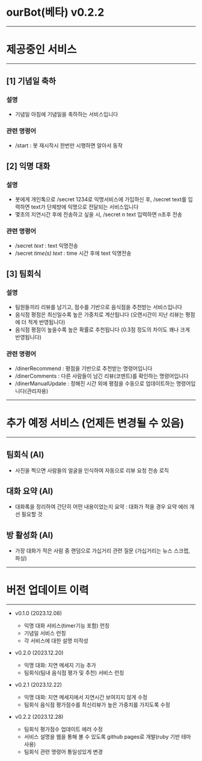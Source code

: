
# ourBot(베타) v0.2.2
---
# 제공중인 서비스
---
## [1] 기념일 축하
### 설명
- 기념일 아침에 기념일을 축하하는 서비스입니다
### 관련 명령어
- /start : 봇 재시작시 한번만 시행하면 알아서 동작

## [2] 익명 대화

### 설명
- 봇에게 개인톡으로 /secret 1234로 익명서비스에 가입하신 후, /secret text를 입력하면 text가 단체방에 익명으로 전달되는 서비스입니다
- 몇초의 지연시간 후에 전송하고 싶을 시, /secret n text 입력하면 n초후 전송

### 관련 명령어
- /secret *text* : text 익명전송
- /secret *time(s)* *text* : time 시간 후에 text 익명전송

## [3] 팀회식
### 설명
- 팀원들끼리 리뷰를 남기고, 점수를 기반으로 음식점을 추천받는 서비스입니다
- 음식점 평점은 최신일수록 높은 가중치로 계산됩니다 (오랜시간이 지난 리뷰는 평점에 더 적게 반영됩니다)
- 음식점 평점이 높을수록 높은 확률로 추천됩니다 (0.3점 정도의 차이도 꽤나 크게 반영됩니다)

### 관련 명령어
- /dinerRecommend : 평점을 기반으로 추천받는 명령어입니다
- /dinerComments : 다른 사람들이 남긴 리뷰(코멘트)를 확인하는 명령어입니다
- /dinerManualUpdate : 정해진 시간 외에 평점을 수동으로 업데이트하는 명령어입니다(관리자용)

---
# 추가 예정 서비스 (언제든 변경될 수 있음)
---
## 팀회식 (AI)
- 사진을 찍으면 사람들의 얼굴을 인식하여 자동으로 리뷰 요청 전송 로직

## 대화 요약 (AI)
- 대화록을 정리하여 간단히 어떤 내용이었는지 요약 : 대화가 적을 경우 요약 에러 개선 필요할 것

## 방 활성화 (AI)
- 가장 대화가 적은 사람 중 랜덤으로 가십거리 관련 질문 (가십거리는 뉴스 스크랩, 파싱)

---
# 버전 업데이트 이력
---
- v0.1.0 (2023.12.08)
    - 익명 대화 서비스(timer기능 포함) 런칭
    - 기념일 서비스 런칭
    - 각 서비스에 대한 설명 미작성

- v0.2.0 (2023.12.20)
    - 익명 대화: 지연 메세지 기능 추가
    - 팀회식(팀내 음식점 평가 및 추천) 서비스 런칭
- v0.2.1 (2023.12.22)
    - 익명 대화: 지연 메세지에서 지연시간 보여지지 않게 수정
    - 팀회식 음식점 평가점수를 최신리뷰가 높은 가중치를 가지도록 수정
- v0.2.2 (2023.12.28)
    - 팀회식 평가점수 업데이트 에러 수정
    - 서비스 설명을 웹을 통해 볼 수 있도록 github pages로 개발(ruby 기반 테마 사용)
    - 팀회식 관련 명령어 통일성있게 변경